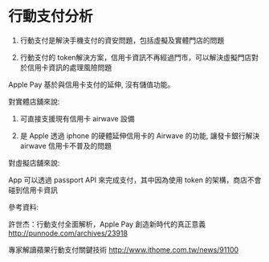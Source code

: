 # 行動支付分析

1. 行動支付是解決手機支付的資安問題，包括虛擬及實體門店的問題

2. 行動支付的 token解決方案，信用卡資訊不再經過門市，可以解決虛擬門店對於信用卡資訊的處理風險問題

Apple Pay 基於與信用卡支付的延伸, 沒有儲值功能。

對實體店舖來說:

1.  可直接支援現有信用卡 airwave 設備

2. 是 Apple 透過 iphone 的硬體延伸信用卡的 Airwave 的功能, 讓發卡銀行解決 airwave 信用卡不普及的問題

對虛擬店舖來說:

 App 可以透過 passport API 來完成支付，其中因為使用 token 的架構，商店不會碰到信用卡資訊

參考資料:

許世杰：行動支付全面解析，Apple Pay 創造新時代的真正意義 [](http://punnode.com/archives/23918)http://punnode.com/archives/23918 

專家解讀蘋果行動支付關鍵技術 [](http://www.ithome.com.tw/news/91100)http://www.ithome.com.tw/news/91100